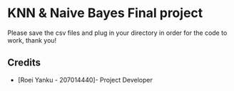 # KNN & Naive Bayes Final project

Please save the csv files and plug in your directory in order for the code to work, thank you! 

## Credits

- [Roei Yanku - 207014440]- Project Developer
